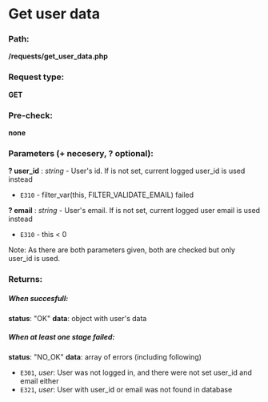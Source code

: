 # Get user data


### Path:
**/requests/get\_user\_data.php**


### Request type:
**GET**


### Pre-check:

**none**


### Parameters (+ necesery, ? optional):

**? user\_id** : *string* - User's id. If is not set, current logged user_id is used instead
* `E310` - filter_var(this, FILTER_VALIDATE_EMAIL) failed

**? email** : *string* - User's email. If is not set, current logged user email is used instead
* `E310` - this < 0

Note: As there are both parameters given, both are checked but only user_id is used.


### Returns:

##### When succesfull:
**status**: "OK"
**data**: object with user's data

##### When at least one stage failed:
**status**: "NO_OK" 
**data**: array of errors (including following)
* `E301`, *user*: User was not logged in, and there were not set user\_id and email either
* `E321`, *user*: User with user_id or email was not found in database